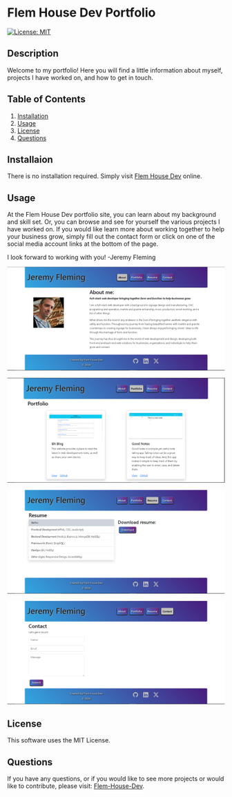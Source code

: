 # Flem House Dev Portfolio
  [![License: MIT](https://img.shields.io/badge/License-MIT-yellow.svg)](https://opensource.org/licenses/MIT)
  ## Description
  Welcome to my portfolio! Here you will find a little information about myself, projects I have worked on, and how to get in touch.
  ## Table of Contents

  1. [Installation](#Installation)
  2. [Usage](#Usage)
  3. [License](#License)
  4. [Questions](#Questions)

  ## Installaion
  There is no installation required. Simply visit [Flem House Dev](https://flemhousedev.netlify.app/) online.
  
  ## Usage
  
  At the Flem House Dev portfolio site, you can learn about my background and skill set. Or, you can browse and see for yourself the various projects I have worked on. If you would like learn more about working together to help your business grow, simply fill out the contact form or click on one of the social media account links at the bottom of the page. 

  I look forward to working with you!
  -Jeremy Fleming

  ![About Page](./assets/about-page.PNG)

  ![Portfolio Page](./assets/portfolio-page.PNG)

  ![Resume Page](./assets/resume-page.PNG)

  ![Contact Page](./assets/contact-page.PNG)

  ## License
  This software uses the MIT License.
  ## Questions
  If you have any questions, or if you would like to see more projects or would like to contribute, please visit: [Flem-House-Dev](https://github.com/Flem-House-Dev).
